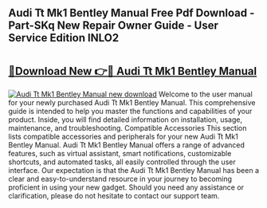 ## Audi Tt Mk1 Bentley Manual Free Pdf Download - Part-SKq New Repair Owner Guide - User Service Edition lNLO2

# <h2><a href="http://bc32913.oget.top/?id=Audi+Tt+Mk1+Bentley+Manual">🔗Download New 👉🔴 Audi Tt Mk1 Bentley Manual</a></h2>

[![Audi Tt Mk1 Bentley Manual new download](https://i.imgur.com/5g1atiW.png)](http://bc32913.oget.top/?id=Audi+Tt+Mk1+Bentley+Manual)
Welcome to the user manual for your newly purchased Audi Tt Mk1 Bentley Manual. This comprehensive guide is intended to help you master the functions and capabilities of your product. Inside, you will find detailed information on installation, usage, maintenance, and troubleshooting. Compatible Accessories This section lists compatible accessories and peripherals for your new Audi Tt Mk1 Bentley Manual. Audi Tt Mk1 Bentley Manual offers a range of advanced features, such as virtual assistant, smart notifications, customizable shortcuts, and automated tasks, all easily controlled through the user interface. Our expectation is that the Audi Tt Mk1 Bentley Manual has been a clear and easy-to-understand resource in your journey to becoming proficient in using your new gadget. Should you need any assistance or clarification, please do not hesitate to contact our support team.
